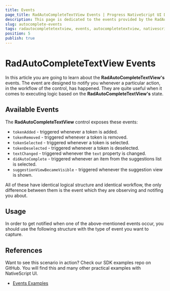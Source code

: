 ```yaml
---
title: Events
page_title: RadAutoCompleteTextView Events | Progress NativeScript UI Documentation
description: This page is dedicated to the events provided by the RadAutoCompleteTextView control.
slug: autocomplete-events
tags: radautocompletetextview, events, autocompletetextview, nativescript, professional, ui
position: 5
publish: true
---
```


# RadAutoCompleteTextView Events
In this article you are going to learn about the **RadAutoCompleteTextView's** events.
The event are designed to notify you whenever a particular action, in the workflow of the control, has happened. They are quite useful when it comes to executing logic based on the **RadAutoCompleteTextView's** state. 

## Available Events
The **RadAutoCompleteTextView** control exposes these events:

* `tokenAdded` - triggered whenever a token is added.
* `tokenRemoved` - triggered whenever a token is removed.
* `tokenSelected` - triggered whenever a token is selected.
* `tokenDeselected` - triggered whenever a token is deselected.
* `textChanged` - triggered whenever the `text` property is changed.
* `didAutoComplete` - triggered whenever an item from the suggestions list is selected.
* `suggestionViewBecameVisible` - triggered whenever the suggestion view is shown.

All of these have identical logical structure and identical workflow, the only difference between them is the event which they are observing and notifing you about. 

## Usage
In order to get notified when one of the above-mentioned events occur, you should use the following structure with the type of event you want to capture.

<snippet id='autocomplete-events-xml'/>
<snippet id='autocomplete-events-ts'/>


## References
Want to see this scenario in action?
Check our SDK examples repo on GitHub. You will find this and many other practical examples with NativeScript UI.

* [Events Examples](https://github.com/NativeScript/nativescript-ui-samples/tree/master/autocomplete/app/examples/events)
